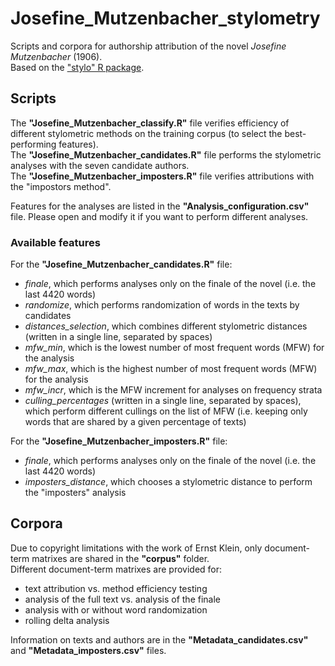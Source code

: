 # Josefine_Mutzenbacher_stylometry
Scripts and corpora for authorship attribution of the novel *Josefine Mutzenbacher* (1906).\
Based on the ["stylo" R package](https://cran.r-project.org/web/packages/stylo/index.html).

## Scripts

The **"Josefine_Mutzenbacher_classify.R"** file verifies efficiency of different stylometric methods on the training corpus (to select the best-performing features).\
The **"Josefine_Mutzenbacher_candidates.R"** file performs the stylometric analyses with the seven candidate authors.\
The **"Josefine_Mutzenbacher_imposters.R"** file verifies attributions with the "impostors method".

Features for the analyses are listed in the **"Analysis_configuration.csv"** file. Please open and modify it if you want to perform different analyses.

### Available features

For the **"Josefine_Mutzenbacher_candidates.R"** file:
- *finale*, which performs analyses only on the finale of the novel (i.e. the last 4420 words)
- *randomize*, which performs randomization of words in the texts by candidates
- *distances_selection*, which combines different stylometric distances (written in a single line, separated by spaces)
- *mfw_min*, which is the lowest number of most frequent words (MFW) for the analysis
- *mfw_max*, which is the highest number of most frequent words (MFW) for the analysis
- *mfw_incr*, which is the MFW increment for analyses on frequency strata
- *culling_percentages* (written in a single line, separated by spaces), which perform different cullings on the list of MFW (i.e. keeping only words that are shared by a given percentage of texts)

For the **"Josefine_Mutzenbacher_imposters.R"** file:
- *finale*, which performs analyses only on the finale of the novel (i.e. the last 4420 words)
- *imposters_distance*, which chooses a stylometric distance to perform the "imposters" analysis

## Corpora

Due to copyright limitations with the work of Ernst Klein, only document-term matrixes are shared in the **"corpus"** folder.\
Different document-term matrixes are provided for:
- text attribution vs. method efficiency testing
- analysis of the full text vs. analysis of the finale
- analysis with or without word randomization
- rolling delta analysis

Information on texts and authors are in the **"Metadata_candidates.csv"** and **"Metadata_imposters.csv"** files. 
